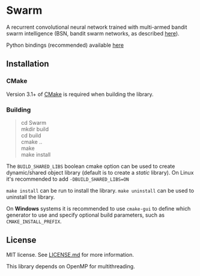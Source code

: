 # Swarm

A recurrent convolutional neural network trained with multi-armed bandit swarm intelligence (BSN, bandit swarm networks, as described [here](https://twistedkeyboardsoftware.com/?p=147)).

Python bindings (recommended) available [here](https://github.com/222464/PySwarm)

## Installation

### CMake

Version 3.1+ of [CMake](https://cmake.org/) is required when building the library.

### Building

> cd Swarm  
> mkdir build  
> cd build  
> cmake ..  
> make  
> make install

The `BUILD_SHARED_LIBS` boolean cmake option can be used to create dynamic/shared object library (default is to create a _static_ library). On Linux it's recommended to add `-DBUILD_SHARED_LIBS=ON`

`make install` can be run to install the library. `make uninstall` can be used to uninstall the library.

On **Windows** systems it is recommended to use `cmake-gui` to define which generator to use and specify optional build parameters, such as `CMAKE_INSTALL_PREFIX`.

## License

MIT license. See [LICENSE.md](./LICENSE.md) for more information.

This library depends on OpenMP for multithreading.
